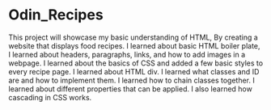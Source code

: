 # Odin_Recipes
This project will showcase my basic understanding of HTML, By creating a website that displays food recipes. I learned about basic HTML boiler plate, I learned about headers, paragraphs, links, and how to add images in a webpage. I learned about the basics of CSS and added a few basic styles to every recipe page. I learned about HTML div. I learned what classes and ID are and how to implement them. I learned how to chain classes together. I learned about different properties that can be applied. I also learned how cascading in CSS works.  
